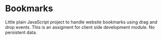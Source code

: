 # Bookmarks
Little plain JavaScript project to handle website bookmarks using drag and drop events. This is an assigment for client side development module. No persistent data.
